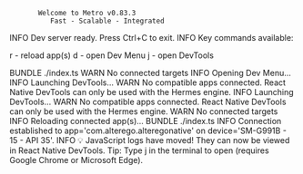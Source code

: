            Welcome to Metro v0.83.3
              Fast - Scalable - Integrated


INFO  Dev server ready. Press Ctrl+C to exit.
INFO  Key commands available:

r  - reload app(s)
d  - open Dev Menu
j  - open DevTools

BUNDLE  ./index.ts
WARN  No connected targets
INFO  Opening Dev Menu...
INFO  Launching DevTools...
WARN  No compatible apps connected. React Native DevTools can only be used with the Hermes engine.
INFO  Launching DevTools...
WARN  No compatible apps connected. React Native DevTools can only be used with the Hermes engine.
WARN  No connected targets
INFO  Reloading connected app(s)...
BUNDLE  ./index.ts
INFO  Connection established to app='com.alterego.alteregonative' on device='SM-G991B - 15 - API 35'.
INFO  💡 JavaScript logs have moved! They can now be viewed in React Native DevTools. Tip: Type j in the terminal to open (requires Google Chrome or Microsoft Edge).